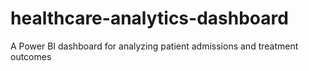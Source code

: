 # healthcare-analytics-dashboard
A Power BI dashboard for analyzing patient admissions and treatment outcomes
